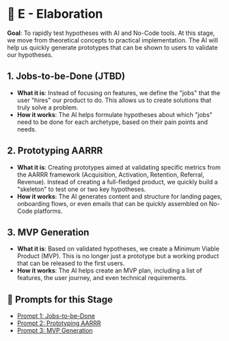 # 🧩 E - Elaboration

**Goal**: To rapidly test hypotheses with AI and No-Code tools. At this stage, we move from theoretical concepts to practical implementation. The AI will help us quickly generate prototypes that can be shown to users to validate our hypotheses.

## 1. Jobs-to-be-Done (JTBD)

-   **What it is**: Instead of focusing on features, we define the "jobs" that the user "hires" our product to do. This allows us to create solutions that truly solve a problem.
-   **How it works**: The AI helps formulate hypotheses about which "jobs" need to be done for each archetype, based on their pain points and needs.

## 2. Prototyping AARRR

-   **What it is**: Creating prototypes aimed at validating specific metrics from the AARRR framework (Acquisition, Activation, Retention, Referral, Revenue). Instead of creating a full-fledged product, we quickly build a "skeleton" to test one or two key hypotheses.
-   **How it works**: The AI generates content and structure for landing pages, onboarding flows, or even emails that can be quickly assembled on No-Code platforms.

## 3. MVP Generation

-   **What it is**: Based on validated hypotheses, we create a Minimum Viable Product (MVP). This is no longer just a prototype but a working product that can be released to the first users.
-   **How it works**: The AI helps create an MVP plan, including a list of features, the user journey, and even technical requirements.

## 📝 Prompts for this Stage

-   [Prompt 1: Jobs-to-be-Done](prompts/en/E-Elaboration/01-jobs-to-be-done.md)
-   [Prompt 2: Prototyping AARRR](prompts/en/E-Elaboration/02-prototyping-aarrr.md)
-   [Prompt 3: MVP Generation](prompts/en/E-Elaboration/03-mvp-generation.md)